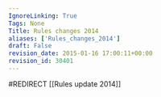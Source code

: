 ```yaml
---
IgnoreLinking: True
Tags: None
Title: Rules changes 2014
aliases: ['Rules_changes_2014']
draft: False
revision_date: 2015-01-16 17:00:11+00:00
revision_id: 30401
---
```


#REDIRECT [[Rules update 2014]]